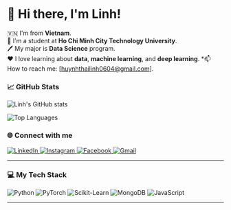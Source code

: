 # 👋 Hi there, I'm Linh!

🇻🇳 I'm from **Vietnam**.  
📖 I'm a student at **Ho Chi Minh City Technology University**.  
🖊️ My major is **Data Science** program.  
❤️ I love learning about **data**, **machine learning**, and **deep learning**.
*📫 How to reach me: [huynhthailinh0604@gmail.com].


### 📈 GitHub Stats
![Linh's GitHub stats](https://github-readme-stats.vercel.app/api?username=HTLinh0604&show_icons=true&theme=radical)

![Top Languages](https://github-readme-stats.vercel.app/api/top-langs/?username=HTLinh0604&layout=compact&theme=radical)


### 🌐 Connect with me

<p align="left">
  <a href="[https://www.linkedin.com/in/huynhthailinh/]" target="_blank">
    <img src="https://img.shields.io/badge/LinkedIn-0077B5?style=for-the-badge&logo=linkedin&logoColor=white" alt="LinkedIn">
  </a>
  <a href="[https://www.instagram.com/hthaislinh_7/]" target="_blank">
    <img src="https://img.shields.io/badge/Instagram-E4405F?style=for-the-badge&logo=instagram&logoColor=white" alt="Instagram">
  </a>
  <a href="[https://www.facebook.com/huynhthailinh9999]" target="_blank">
    <img src="https://img.shields.io/badge/Facebook-1877F2?style=for-the-badge&logo=facebook&logoColor=white" alt="Facebook">
  </a>
  <a href="mailto:[huynhthailinh0604L@gmail.com]" target="_blank">
    <img src="https://img.shields.io/badge/Gmail-D14836?style=for-the-badge&logo=gmail&logoColor=white" alt="Gmail">
  </a>
</p>

---

### 💻 My Tech Stack

<p align="left">
  <img src="https://img.shields.io/badge/Python-3776AB?style=for-the-badge&logo=python&logoColor=white" alt="Python">
  <img src="https://img.shields.io/badge/PyTorch-EE4C2C?style=for-the-badge&logo=pytorch&logoColor=white" alt="PyTorch">
  <img src="https://img.shields.io/badge/Scikit--Learn-F7931E?style=for-the-badge&logo=scikit-learn&logoColor=white" alt="Scikit-Learn">
  <img src="https://img.shields.io/badge/MongoDB-47A248?style=for-the-badge&logo=mongodb&logoColor=white" alt="MongoDB">
  <img src="https://img.shields.io/badge/JavaScript-F7DF1E?style=for-the-badge&logo=javascript&logoColor=black" alt="JavaScript">
</p>

---
